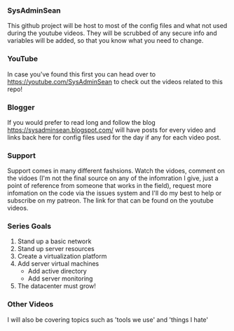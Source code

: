 ### SysAdminSean 
This github project will be host to most of the config files and what not used during the youtube videos.  They will be scrubbed of any secure info and variables will be added, so that you know what you need to change.

### YouTube
In case you've found this first you can head over to https://youtube.com/SysAdminSean to check out the videos related to this repo!

### Blogger
If you would prefer to read long and follow the blog https://sysadminsean.blogspot.com/ will have posts for every video and links back here for config files used for the day if any for each video post.

### Support
Support comes in many different fashsions.  Watch the vidoes, comment on the vidoes (I'm not the final source on any of the infomration I give, just a point of reference from someone that works in the field), request more infomation on the code via the issues system and I'll do my best to help or subscribe on my patreon.  The link for that can be found on the youtube videos.

### Series Goals
1. Stand up a basic network
2. Stand up server resources
3. Create a virtualization platform
4. Add server virtual machines
    * Add active directory
    * Add server monitoring
5. The datacenter must grow!
  
### Other Videos
I will also be covering topics such as 'tools we use' and 'things I hate'
